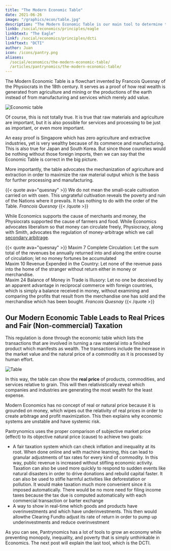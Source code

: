 ```yaml
---
title: "The Modern Economic Table"
date: 2021-06-26
image: "/graphics/econ/table.jpg"
description: "The Modern Economic Table is our main tool to determine the real price of things"
linkb: /social/economics/principles/eagle
linkbtext: "The Eagle"
linkf: /social/economics/principles/dcti
linkftext: "DCTI"
author: Juan
icon: /icons/pantry.png
aliases:
  /social/economics/the-modern-economic-table/
  /articles/pantrynomics/the-modern-economic-table/
---
```



The Modern Economic Table is a flowchart invented by Francois Quesnay of the Physiocrats in the 18th century. It serves as a proof of how real wealth is generated from agriculture and mining or the productions of the earth instead of from manufacturing and services which merely add value.

![Economic table](https://ik.imagekit.io/sora/charts/economictable_wNstQSmMc.jpg)

Of course, this is not totally true. It is true that raw materials and agriculture are important, but it is also possible for services and processing to be just as important, or even more important. 

An easy proof is Singapore which has zero agriculture and extractive industries, yet is very wealthy because of its commerce and manufacturing. This is also true for Japan and South Korea. But since those countries would be nothing without those foreign imports, then we can say that the Economic Table is correct in the big picture.

More importantly, the table advocates the mechanization of agriculture and extraction in order to maximize the raw material output which is the basis for further processing and manufacturing.

{{< quote ava="quesnay" >}}
We do not mean the small-scale cultivation carried on with oxen. This ungrateful cultivation reveals the poverty and ruin of the Nations where it prevails. It has nothing to do with the order of the Table.
<cite>Francois Quesnay</cite>
{{< /quote >}}


While Economics supports the cause of merchants and money, the Physiocrats supported the cause of farmers and food. While Economics advocates liberalism so that money can circulate freely, Physiocracy, along with Smith, advocates the regulation of money-arbitrage which we call [secondary arbitrage](/pantrynomics/four-laws-of-value).

<!-- By using, the social cycles of Socrates, we can classify the modern economists as part of the oligarch class, and the Physiocrats as the democrat class. Adam Smith would be the aristocratic class of philosophers, while Communism would be the tyranny class which started out as the democrat class.
 -->

{{< quote ava="quesnay" >}}
Maxim 7 Complete Circulation: Let the sum total of the revenues be annually returned into and along the entire course of circulation; let no money fortunes be accumulated
<br>
Maxim 10 Revenue Expended in the Country: Let none of the revenue pass into the home of the stranger without return either in money or merchandise.
<br>
Maxim 24 Balance of Money in Trade is Illusory: Let no one be deceived by an apparent advantage in reciprocal commerce with foreign countries, which is simply a balance received in money, without examining and comparing the profits that result from the merchandise one has sold and the merchandise which has been bought.
<cite>Francois Quesnay</cite>
{{< /quote >}}


## Our Modern Economic Table Leads to Real Prices and Fair (Non-commercial) Taxation

This regulation is done through the economic table which lists the transactions that are involved in turning a raw material into a finished product which manifests as wealth. The transactions include the increase in the market value and the natural price of a commodity as it is processed by human effort. 

![Table](/graphics/econ/table.jpg)

In this way, the table can show the **real price** of products, commodities, and services relative to grain. This will then relativistically reveal which companies and industries are generating the most wealth for the least expense.  

Modern Economics has no concept of real or natural price because it is grounded on money, which wipes out the relativity of real prices in order to create arbitrage and profit maximization. This then explains why economic systems are unstable and have systemic risk.

Pantrynomics uses the proper comparison of subjective market price (effect) to its objective natural price (cause) to achieve two goals:

- A fair taxation system which can check inflation and inequality at its root. When done online and with machine learning, this can lead to granular adjustments of tax rates for every kind of commodity. In this way, public revenue is increased without stifling economic activity. Taxation can also be used more quickly to respond to sudden events like natural disasters in order to drive donations and rebuild capital faster. It can also be used to stifle harmful activities like deforestation or pollution. It would make taxation much more convenient since it is imposed automatically. There would be no more need for filing income taxes because the tax due is computed automatically with each commercial transaction or barter exchange
- A way to show in real-time which goods and products have overinvestments and which have underinvestments. This then would allowthe Clearing Fundto adjust its rate of return in order to pump up underinvestments and reduce overinvestment

As you can see, Pantrynomics has a lot of tools to grow an economy while preventing monopoly, inequality, and poverty that is simply unthinkable in Economics. The next post will explain the last tool, which is the DCTI.
